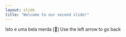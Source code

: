 ```yaml
---
layout: slide
title: "Welcome to our second slide!"
---
```

Isto e uma bela merda [:poop:]
Use the left arrow to go back
